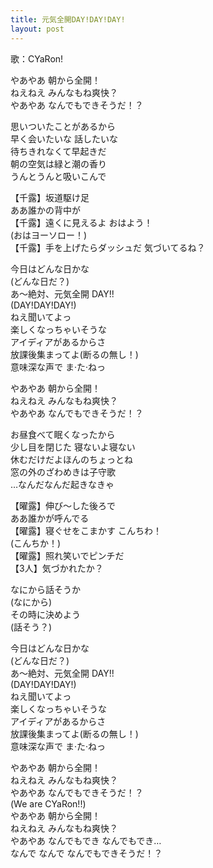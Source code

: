 ```yaml
---
title: 元気全開DAY!DAY!DAY!
layout: post
---
```

歌：CYaRon!

<p>やあやあ 朝から全開！<br />
ねえねえ みんなもね爽快？<br />
やあやあ なんでもできそうだ！？</p>

<p><a class="chika">思いついたことがあるから<br />
早く会いたいな 話したいな<br />
待ちきれなくて早起きだ</a><br />
<a class="you">朝の空気は緑と潮の香り<br />
うんとうんと吸いこんで</a></p>

<p>【<a class="chika">千</a><a class="ruby">露</a>】坂道駆け足<br />
<a class="you">ああ誰かの背中が</a><br />
【<a class="chika">千</a><a class="ruby">露</a>】遠くに見えるよ おはよう！<br />
<a class="you">(おはヨーソロー！)</a><br />
【<a class="chika">千</a><a class="ruby">露</a>】手を上げたらダッシュだ 気づいてるね？</p>

<p>今日はどんな日かな<br />
(どんな日だ？)<br />
あ～絶対、元気全開 DAY!!<br />
(DAY!DAY!DAY!)<br />
ねえ聞いてよっ<br />
楽しくなっちゃいそうな<br />
アイディアがあるからさ<br />
放課後集まってよ<a class="ruby">(断るの無し！)</a><br />
意味深な声で ま·た·ねっ</p>

<p>やあやあ 朝から全開！<br />
ねえねえ みんなもね爽快？<br />
やあやあ なんでもできそうだ！？</p>

<p><a class="ruby">お昼食べて眠くなったから<br />
少し目を閉じた 寝ないよ寝ない<br />
休むだけだよほんのちょっとね</a><br />
<a class="you">窓の外のざわめきは子守歌<br />
…なんだなんだ起きなきゃ</a></p>

<p>【<a class="you">曜</a><a class="ruby">露</a>】伸び～した後ろで　<br />
<a class="chika">ああ誰かが呼んでる</a><br />
【<a class="you">曜</a><a class="ruby">露</a>】寝ぐせをこまかす こんちわ！<br />
<a class="chika">(こんちか！)</a><br />
【<a class="you">曜</a><a class="ruby">露</a>】照れ笑いでピンチだ<br />
【3人】気づかれたか？</p>

<p><a class="chika">なにから話そうか</a><br />
<a class="ruby">(なにから)</a><br />
<a class="you">その時に決めよう</a><br />
<a class="ruby">(話そう？)</a></p>

<p>今日はどんな日かな<br />
(どんな日だ？)<br />
あ～絶対、元気全開 DAY!!<br />
(DAY!DAY!DAY!)<br />
ねえ聞いてよっ<br />
楽しくなっちゃいそうな<br />
アイディアがあるからさ<br />
放課後集まってよ<a class="ruby">(断るの無し！)</a><br />
意味深な声で ま·た·ねっ</p>

<p>やあやあ 朝から全開！<br />
ねえねえ みんなもね爽快？<br />
やあやあ なんでもできそうだ！？<br />
(We are CYaRon!!)<br />
やあやあ 朝から全開！<br />
ねえねえ みんなもね爽快？<br />
やあやあ なんでもでき なんでもでき…<br />
なんで なんで なんでもできそうだ！？</p>